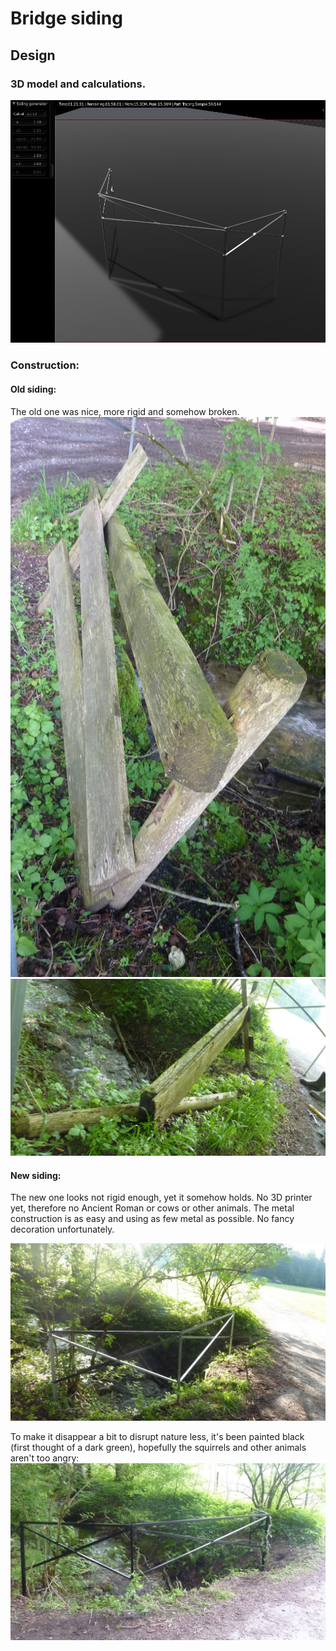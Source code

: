 Bridge siding
===

Design
---

### 3D model and calculations.
<img src="siding.jpg" alt="3D model and Calculations" title="" />


### Construction:
#### Old siding:
The old one was nice, more rigid and somehow broken.
<img src="siding_previous_nice_but_broken.jpg" alt="" title="" />
<img src="siding_previous_nice_and_broken.jpg" alt="" title="" />

#### New siding:
The new one looks not rigid enough, yet it somehow holds. No 3D printer yet, therefore no Ancient Roman or cows or other animals. The metal construction is as easy and using as few metal as possible. No fancy decoration unfortunately.

<img src="siding_metal.jpg" alt="" title="" />

To make it disappear a bit to disrupt nature less, it's been painted black (first thought of a dark green), hopefully the squirrels and other animals aren't too angry:
<img src="siding_metal_painted_and_plants.jpg" alt="" title="" />

